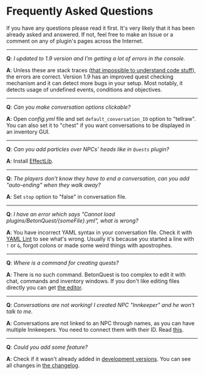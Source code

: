 # Frequently Asked Questions

If you have any questions please read it first. It's very likely that it has been already asked and answered. If not, feel free to make an Issue or a comment on any of plugin's pages across the Internet.

***

**Q**: _I updated to 1.9 version and I'm getting a lot of errors in the console._

**A**: Unless these are stack traces ([that impossible to understand code stuff](https://blog.jetbrains.com/idea/files/2010/03/screen-shot-2010-03-17-at-100031-am.png)), the errors are correct. Version 1.9 has an improved quest checking mechanism and it can detect more bugs in your setup. Most notably, it detects usage of undefined events, conditions and objectives.

***

**Q**: _Can you make conversation options clickable?_

**A**: Open _config.yml_ file and set `default_conversation_IO` option to "tellraw". You can also set it to "chest" if you want conversations to be displayed in an inventory GUI.

***

**Q**: _Can you add particles over NPCs' heads like in `Quests` plugin?_

**A**: Install [EffectLib](https://dev.bukkit.org/bukkit-plugins/effectlib/).

***

**Q**: _The players don't know they have to end a conversation, can you add "auto-ending" when they walk away?_

**A**: Set `stop` option to "false" in conversation file.

***

**Q**: _I have an error which says "Cannot load plugins/BetonQuest/{someFile}.yml", what is wrong?_

**A**: You have incorrect YAML syntax in your conversation file. Check it with [YAML Lint](http://yamllint.com) to see what's wrong. Usually it's because you started a line with `!` or `&`, forgot colons or made some weird things with apostrophes.

***

**Q**: _Where is a command for creating quests?_

**A**: There is no such command. BetonQuest is too complex to edit it with chat, commands and inventory windows. If you don't like editing files directly you can get [the editor](https://sellfy.com/p/nE5Y/).

***

**Q**: _Conversations are not working! I created NPC "Innkeeper" and he won't talk to me._

**A**: Conversations are not linked to an NPC through names, as you can have multiple Innkeepers. You need to connect them with their ID. Read [this](https://github.com/Co0sh/BetonQuest/wiki/Reference#npcs).

***

**Q**: _Could you add some feature?_

**A**: Check if it wasn't already added in [development versions](https://betonquest.pl). You can see all changes in [the changelog](https://github.com/Co0sh/BetonQuest/blob/master/src/main/resources/changelog.txt).
